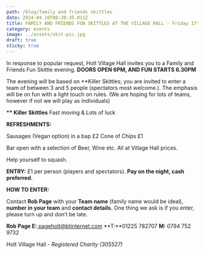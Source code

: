 ```yaml
---
path: /blog/family and friends skittles
date: 2024-04-10T08:20:35.011Z
title: FAMILY AND FRIENDS FUN SKITTLES AT THE VILLAGE HALL - Friday 17th May 2024
category: events
image: ../assets/skit-pic.jpg
draft: true
sticky: true
---
```

In response to popular request, Holt Village Hall invites you to a Family and Friends Fun Skittle evening.  **DOORS OPEN 6PM, AND FUN STARTS 6.30PM**

The evening will be based on \*\*Killer Skittles; you are invited to enter a team of between 3 and 5 people (spectators most welcome.). The emphasis will be on fun with a light touch on rules. (We are hoping for lots of teams, however if not we will play as individuals)

**\*\* Killer Skittles** Fast moving & Lots of luck 

**REFRESHMENTS:**

Sausages (Vegan option) in a bap £2 Cone of Chips £1

Bar open with a selection of Beer, Wine etc. All at Village Hall prices.

Help yourself to squash.

**ENTRY:**  £1 per person (players and spectators).  **Pay on the night, cash preferred.**

**HOW TO ENTER:**

Contact **Rob Page** with your **Team name** (family name would be ideal), **number in your team** and **contact details.** One thing we ask is if you enter, please turn up and don’t be late.

**Rob Page  E:**[  pageholt@btinternet.com](mailto:pageholt@btinternet.com)  **T:**01225 782707  **M:** 0794 752 9732

Holt Village Hall - *Registered Charity (305527)*

